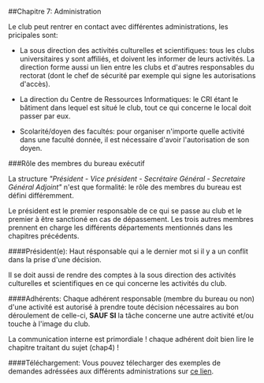 ##Chapitre 7: Administration

Le club peut rentrer en contact avec différentes administrations, les pricipales sont:

- La sous direction des activités culturelles et scientifiques: tous les clubs universitaires y sont affiliés, et doivent les informer de leurs activités. La direction forme aussi un lien entre les clubs et d'autres responsables du rectorat (dont le chef de sécurité par exemple qui signe les autorisations d'accès).

- La direction du Centre de Ressources Informatiques: le CRI étant le bâtiment dans lequel est situé le club, tout ce qui concerne le local doit passer par eux.

- Scolarité/doyen des facultés: pour organiser n'importe quelle activité dans une faculté donnée, il est nécessaire d'avoir l'autorisation de son doyen.


###Rôle des membres du bureau exécutif

La structure *"Président - Vice président - Secrétaire Général - Secretaire Général Adjoint"* n'est que formalité: le rôle des membres du bureau est défini différemment. 

Le président est le premier responsable de ce qui se passe au club et le premier à être sanctioné en cas de dépassement. Les trois autres membres prennent en charge les différents départements mentionnés dans les chapitres précédents.

####Président(e): 
Haut résponsable qui a le dernier mot si il y a un conflit dans la prise d'une décision.

Il se doit aussi de rendre des comptes à la sous direction des activités culturelles et scientifiques en ce qui concerne les activités du club.

####Adhérents:
Chaque adhérent responsable (membre du bureau ou non) d'une activité est autorisé à prendre toute décision nécessaires au bon déroulement de celle-ci, **SAUF SI**  la tâche concerne une autre activité et/ou touche à l'image du club.

La communication interne est primordiale ! chaque adhérent doit bien lire le chapitre traitant du sujet (chap4) !

####Téléchargement:
Vous pouvez télecharger des exemples de demandes adréssées aux différents administrations sur [ce lien](https://raw.githubusercontent.com/SamyMe/om2Browning/master/odt/2014-2015-demands.tar.gz).

